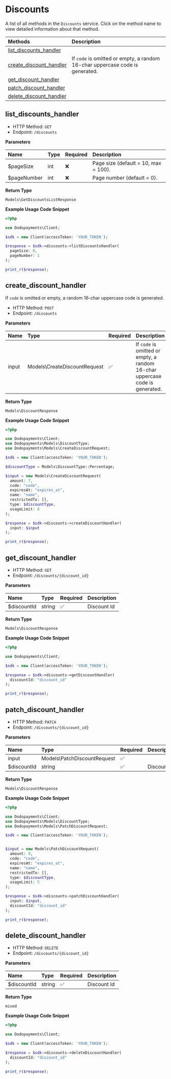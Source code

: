 # Discounts

A list of all methods in the `Discounts` service. Click on the method name to view detailed information about that method.

| Methods | Description |
| :------ | :---------- |
|[list_discounts_handler](#list_discounts_handler)|  |
|[create_discount_handler](#create_discount_handler)| If `code` is omitted or empty, a random 16-char uppercase code is generated. |
|[get_discount_handler](#get_discount_handler)|  |
|[patch_discount_handler](#patch_discount_handler)|  |
|[delete_discount_handler](#delete_discount_handler)|  |

## list_discounts_handler


- HTTP Method: `GET`
- Endpoint: `/discounts`

**Parameters**

| Name    | Type| Required | Description |
| :-------- | :----------| :----------| :----------|
| $pageSize | int | ❌ | Page size (default = 10, max = 100). |
| $pageNumber | int | ❌ | Page number (default = 0). |

**Return Type**

`Models\GetDiscountsListResponse`

**Example Usage Code Snippet**
```php
<?php

use Dodopayments\Client;

$sdk = new Client(accessToken: 'YOUR_TOKEN');

$response = $sdk->discounts->listDiscountsHandler(
  pageSize: 8,
  pageNumber: 1
);

print_r($response);
```

## create_discount_handler

If `code` is omitted or empty, a random 16-char uppercase code is generated.


- HTTP Method: `POST`
- Endpoint: `/discounts`

**Parameters**

| Name    | Type| Required | Description |
| :-------- | :----------| :----------| :----------|
| input | Models\CreateDiscountRequest | ✅ | If `code` is omitted or empty, a random 16-char uppercase code is generated. |

**Return Type**

`Models\DiscountResponse`

**Example Usage Code Snippet**
```php
<?php

use Dodopayments\Client;
use Dodopayments\Models\DiscountType;
use Dodopayments\Models\CreateDiscountRequest;

$sdk = new Client(accessToken: 'YOUR_TOKEN');

$discountType = Models\DiscountType::Percentage;

$input = new Models\CreateDiscountRequest(
  amount: 7,
  code: "code",
  expiresAt: "expires_at",
  name: "name",
  restrictedTo: [],
  type: $discountType,
  usageLimit: 8
);

$response = $sdk->discounts->createDiscountHandler(
  input: $input
);

print_r($response);
```

## get_discount_handler


- HTTP Method: `GET`
- Endpoint: `/discounts/{discount_id}`

**Parameters**

| Name    | Type| Required | Description |
| :-------- | :----------| :----------| :----------|
| $discountId | string | ✅ | Discount Id |

**Return Type**

`Models\DiscountResponse`

**Example Usage Code Snippet**
```php
<?php

use Dodopayments\Client;

$sdk = new Client(accessToken: 'YOUR_TOKEN');

$response = $sdk->discounts->getDiscountHandler(
  discountId: "discount_id"
);

print_r($response);
```

## patch_discount_handler


- HTTP Method: `PATCH`
- Endpoint: `/discounts/{discount_id}`

**Parameters**

| Name    | Type| Required | Description |
| :-------- | :----------| :----------| :----------|
| input | Models\PatchDiscountRequest | ✅ |  |
| $discountId | string | ✅ | Discount Id |

**Return Type**

`Models\DiscountResponse`

**Example Usage Code Snippet**
```php
<?php

use Dodopayments\Client;
use Dodopayments\Models\DiscountType;
use Dodopayments\Models\PatchDiscountRequest;

$sdk = new Client(accessToken: 'YOUR_TOKEN');


$input = new Models\PatchDiscountRequest(
  amount: 9,
  code: "code",
  expiresAt: "expires_at",
  name: "name",
  restrictedTo: [],
  type: $discountType,
  usageLimit: 5
);

$response = $sdk->discounts->patchDiscountHandler(
  input: $input,
  discountId: "discount_id"
);

print_r($response);
```

## delete_discount_handler


- HTTP Method: `DELETE`
- Endpoint: `/discounts/{discount_id}`

**Parameters**

| Name    | Type| Required | Description |
| :-------- | :----------| :----------| :----------|
| $discountId | string | ✅ | Discount Id |

**Return Type**

`mixed`

**Example Usage Code Snippet**
```php
<?php

use Dodopayments\Client;

$sdk = new Client(accessToken: 'YOUR_TOKEN');

$response = $sdk->discounts->deleteDiscountHandler(
  discountId: "discount_id"
);

print_r($response);
```




<!-- This file was generated by liblab | https://liblab.com/ -->